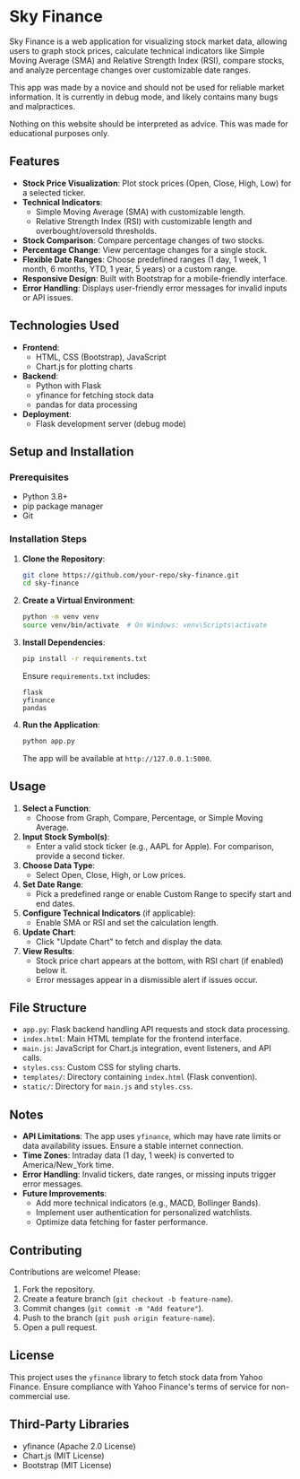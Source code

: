 # Sky Finance

Sky Finance is a web application for visualizing stock market data, allowing users to graph stock prices, calculate technical indicators like Simple Moving Average (SMA) and Relative Strength Index (RSI), compare stocks, and analyze percentage changes over customizable date ranges.

This app was made by a novice and should not be used for reliable market information. It is currently in debug mode, and likely contains many bugs and malpractices.

Nothing on this website should be interpreted as advice. This was made for educational purposes only.

## Features

- **Stock Price Visualization**: Plot stock prices (Open, Close, High, Low) for a selected ticker.
- **Technical Indicators**:
  - Simple Moving Average (SMA) with customizable length.
  - Relative Strength Index (RSI) with customizable length and overbought/oversold thresholds.
- **Stock Comparison**: Compare percentage changes of two stocks.
- **Percentage Change**: View percentage changes for a single stock.
- **Flexible Date Ranges**: Choose predefined ranges (1 day, 1 week, 1 month, 6 months, YTD, 1 year, 5 years) or a custom range.
- **Responsive Design**: Built with Bootstrap for a mobile-friendly interface.
- **Error Handling**: Displays user-friendly error messages for invalid inputs or API issues.

## Technologies Used

- **Frontend**:
  - HTML, CSS (Bootstrap), JavaScript
  - Chart.js for plotting charts
- **Backend**:
  - Python with Flask
  - yfinance for fetching stock data
  - pandas for data processing
- **Deployment**:
  - Flask development server (debug mode)

## Setup and Installation

### Prerequisites

- Python 3.8+
- pip package manager
- Git

### Installation Steps

1. **Clone the Repository**:
   ```bash
   git clone https://github.com/your-repo/sky-finance.git
   cd sky-finance
   ```

2. **Create a Virtual Environment**:
   ```bash
   python -m venv venv
   source venv/bin/activate  # On Windows: venv\Scripts\activate
   ```

3. **Install Dependencies**:
   ```bash
   pip install -r requirements.txt
   ```
   Ensure `requirements.txt` includes:
   ```
   flask
   yfinance
   pandas
   ```

4. **Run the Application**:
   ```bash
   python app.py
   ```
   The app will be available at `http://127.0.0.1:5000`.

## Usage

1. **Select a Function**:
   - Choose from Graph, Compare, Percentage, or Simple Moving Average.
2. **Input Stock Symbol(s)**:
   - Enter a valid stock ticker (e.g., AAPL for Apple). For comparison, provide a second ticker.
3. **Choose Data Type**:
   - Select Open, Close, High, or Low prices.
4. **Set Date Range**:
   - Pick a predefined range or enable Custom Range to specify start and end dates.
5. **Configure Technical Indicators** (if applicable):
   - Enable SMA or RSI and set the calculation length.
6. **Update Chart**:
   - Click "Update Chart" to fetch and display the data.
7. **View Results**:
   - Stock price chart appears at the bottom, with RSI chart (if enabled) below it.
   - Error messages appear in a dismissible alert if issues occur.

## File Structure

- `app.py`: Flask backend handling API requests and stock data processing.
- `index.html`: Main HTML template for the frontend interface.
- `main.js`: JavaScript for Chart.js integration, event listeners, and API calls.
- `styles.css`: Custom CSS for styling charts.
- `templates/`: Directory containing `index.html` (Flask convention).
- `static/`: Directory for `main.js` and `styles.css`.

## Notes

- **API Limitations**: The app uses `yfinance`, which may have rate limits or data availability issues. Ensure a stable internet connection.
- **Time Zones**: Intraday data (1 day, 1 week) is converted to America/New_York time.
- **Error Handling**: Invalid tickers, date ranges, or missing inputs trigger error messages.
- **Future Improvements**:
  - Add more technical indicators (e.g., MACD, Bollinger Bands).
  - Implement user authentication for personalized watchlists.
  - Optimize data fetching for faster performance.

## Contributing

Contributions are welcome! Please:
1. Fork the repository.
2. Create a feature branch (`git checkout -b feature-name`).
3. Commit changes (`git commit -m "Add feature"`).
4. Push to the branch (`git push origin feature-name`).
5. Open a pull request.

## License

This project uses the `yfinance` library to fetch stock data from Yahoo Finance. Ensure compliance with Yahoo Finance's terms of service for non-commercial use.

## Third-Party Libraries
- yfinance (Apache 2.0 License)
- Chart.js (MIT License)
- Bootstrap (MIT License)